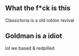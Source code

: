 ## What the f*ck is this

Classictoria is a old roblox revival

## Goldman is a idiot

lol we based & redpilled
